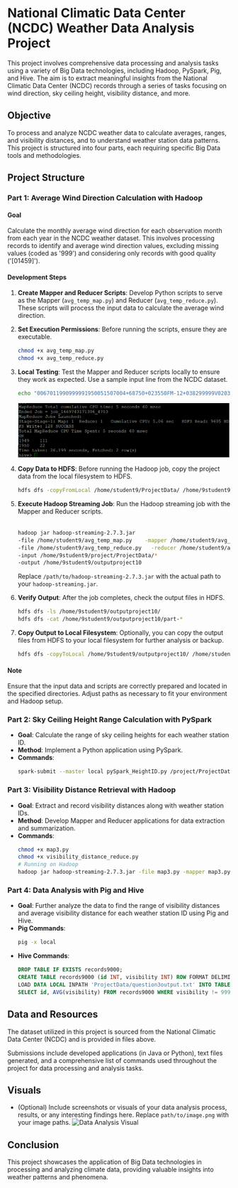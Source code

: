 # National Climatic Data Center (NCDC) Weather Data Analysis Project

This project involves comprehensive data processing and analysis tasks using a variety of Big Data technologies, including Hadoop, PySpark, Pig, and Hive. The aim is to extract meaningful insights from the National Climatic Data Center (NCDC) records through a series of tasks focusing on wind direction, sky ceiling height, visibility distance, and more.

## Objective

To process and analyze NCDC weather data to calculate averages, ranges, and visibility distances, and to understand weather station data patterns. This project is structured into four parts, each requiring specific Big Data tools and methodologies.

## Project Structure

### Part 1: Average Wind Direction Calculation with Hadoop

#### Goal
Calculate the monthly average wind direction for each observation month from each year in the NCDC weather dataset. This involves processing records to identify and average wind direction values, excluding missing values (coded as '999') and considering only records with good quality ('[01459]').

#### Development Steps
1. **Create Mapper and Reducer Scripts**: Develop Python scripts to serve as the Mapper (`avg_temp_map.py`) and Reducer (`avg_temp_reduce.py`). These scripts will process the input data to calculate the average wind direction.

2. **Set Execution Permissions**: Before running the scripts, ensure they are executable.
    ```bash
    chmod +x avg_temp_map.py
    chmod +x avg_temp_reduce.py
    ```

3. **Local Testing**: Test the Mapper and Reducer scripts locally to ensure they work as expected. Use a sample input line from the NCDC dataset.
    ```bash
    echo "0067011990999991950051507004+68750+023550FM-12+038299999V0203301N00671220001CN9999999N9+00001+99999999999" | ./avg_temp_map.py | sort -k1,1 | ./avg_temp_reduce.py
    ```
   
   ![Part 1/Images/Picture1.png](https://github.com/prachitiJadhav/National-Climatic-Data-Center-NCDC-Weather-Data-Analysis/blob/main/Part%201/Images/Picture1.png)

5. **Copy Data to HDFS**: Before running the Hadoop job, copy the project data from the local filesystem to HDFS.
    ```bash
    hdfs dfs -copyFromLocal /home/student9/ProjectData/ /home/9student9/project/

    ```

6. **Execute Hadoop Streaming Job**: Run the Hadoop streaming job with the Mapper and Reducer scripts.
    ```bash
    
    hadoop jar hadoop-streaming-2.7.3.jar
    -file /home/student9/avg_temp_map.py    -mapper /home/student9/avg_temp_map.py
    -file /home/student9/avg_temp_reduce.py   -reducer /home/student9/avg_temp_reduce.py
    -input /home/9student9/project/ProjectData/*
    -output /home/9student9/outputproject10

    ```

    Replace `/path/to/hadoop-streaming-2.7.3.jar` with the actual path to your `hadoop-streaming.jar`.

7. **Verify Output**: After the job completes, check the output files in HDFS.
    ```bash
    hdfs dfs -ls /home/9student9/outputproject10/
    hdfs dfs -cat /home/9student9/outputproject10/part-*
    ```

8. **Copy Output to Local Filesystem**: Optionally, you can copy the output files from HDFS to your local filesystem for further analysis or backup.
    ```bash
    hdfs dfs -copyToLocal /home/9student9/outputproject10/ /home/student9/ProjectData/
    ```

#### Note
Ensure that the input data and scripts are correctly prepared and located in the specified directories. Adjust paths as necessary to fit your environment and Hadoop setup.


### Part 2: Sky Ceiling Height Range Calculation with PySpark

- **Goal**: Calculate the range of sky ceiling heights for each weather station ID.
- **Method**: Implement a Python application using PySpark.
- **Commands**:
    ```bash
    spark-submit --master local pySpark_HeightID.py /project/ProjectData/* /project/outputquestion0007/
    ```

### Part 3: Visibility Distance Retrieval with Hadoop

- **Goal**: Extract and record visibility distances along with weather station IDs.
- **Method**: Develop Mapper and Reducer applications for data extraction and summarization.
- **Commands**:
    ```bash
    chmod +x map3.py
    chmod +x visibility_distance_reduce.py
    # Running on Hadoop
    hadoop jar hadoop-streaming-2.7.3.jar -file map3.py -mapper map3.py -file visibility_distance_reduce.py -reducer visibility_distance_reduce.py -input /project/ProjectData/* -output /outputproject03
    ```

### Part 4: Data Analysis with Pig and Hive

- **Goal**: Further analyze the data to find the range of visibility distances and average visibility distance for each weather station ID using Pig and Hive.
- **Pig Commands**:
    ```bash
    pig -x local
    ```
- **Hive Commands**:
    ```sql
    DROP TABLE IF EXISTS records9000;
    CREATE TABLE records9000 (id INT, visibility INT) ROW FORMAT DELIMITED FIELDS TERMINATED BY '\t';
    LOAD DATA LOCAL INPATH 'ProjectData/question3output.txt' INTO TABLE records9000;
    SELECT id, AVG(visibility) FROM records9000 WHERE visibility != 99999 GROUP BY id;
    ```

## Data and Resources

The dataset utilized in this project is sourced from the National Climatic Data Center (NCDC) and is provided in files above.

Submissions include developed applications (in Java or Python), text files generated, and a comprehensive list of commands used throughout the project for data processing and analysis tasks.

## Visuals

- (Optional) Include screenshots or visuals of your data analysis process, results, or any interesting findings here. Replace `path/to/image.png` with your image paths.
    ![Data Analysis Visual](path/to/image.png)

## Conclusion

This project showcases the application of Big Data technologies in processing and analyzing climate data, providing valuable insights into weather patterns and phenomena.

